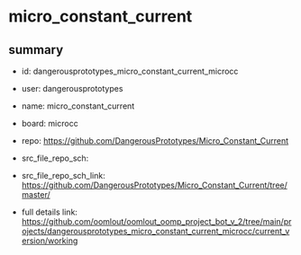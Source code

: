 # micro_constant_current
 
## summary 
* id: dangerousprototypes_micro_constant_current_microcc
* user: dangerousprototypes
* name: micro_constant_current
* board: microcc
* repo: https://github.com/DangerousPrototypes/Micro_Constant_Current



* src_file_repo_sch: 
* src_file_repo_sch_link: https://github.com/DangerousPrototypes/Micro_Constant_Current/tree/master/
* full details link: https://github.com/oomlout/oomlout_oomp_project_bot_v_2/tree/main/projects/dangerousprototypes_micro_constant_current_microcc/current_version/working  






